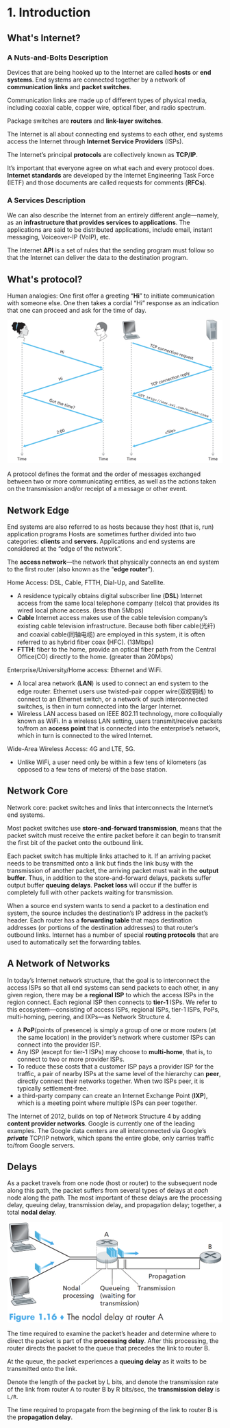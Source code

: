 # 1. Introduction

## What's Internet?

### A Nuts-and-Bolts Description

Devices that are being hooked up to the Internet are called **hosts** or **end systems**. End systems are connected together by a network of **communication links** and **packet switches**.

Communication links are made up of different types of physical media, including coaxial cable, copper wire, optical fiber, and radio spectrum.

Package switches are **routers** and **link-layer switches**.

The Internet is all about connecting end systems to each other, end systems access the Internet through **Internet Service Providers** \(ISPs\).

The Internet’s principal **protocols** are collectively known as **TCP/IP**.

It’s important that everyone agree on what each and every protocol does. **Internet standards** are developed by the Internet Engineering Task Force \(IETF\) and those documents are called requests for comments \(**RFCs**\).

### A Services Description

We can also describe the Internet from an entirely different angle—namely, as an **infrastructure that provides services to applications**. The applications are said to be distributed applications, include  email, instant messaging, Voiceover-IP \(VoIP\), etc.

The Internet **API** is a set of rules that the sending program must follow so that the Internet can deliver the data to the destination program.

## What's protocol?

Human analogies: One first offer a greeting “**Hi**” to initiate communication with someone else. One then takes a cordial “Hi” response as an indication that one can proceed and ask for the time of day.

![](../.gitbook/assets/screen-shot-2018-06-16-at-21.33.43.png)

A protocol defines the format and the order of messages exchanged between two or more communicating entities, as well as the actions taken on the transmission and/or receipt of a message or other event.

## Network Edge

End systems are also referred to as hosts because they host \(that is, run\) application programs Hosts are sometimes further divided into two categories: **clients** and **servers**. Applications and end systems are considered at the “edge of the network".

The **access network**—the network that physically connects an end system to the first router \(also known as the “**edge router**”\). 

Home Access: DSL, Cable, FTTH, Dial-Up, and Satellite. 

* A residence typically obtains digital subscriber line \(**DSL**\) Internet access from the same local telephone company \(telco\) that provides its wired local phone access. \(less than 5Mbps\)
* **Cable** Internet access makes use of the cable television company’s existing cable television infrastructure. Because both fiber cable\(光纤\) and coaxial cable\(同轴电缆\) are employed in this system, it is often referred to as hybrid fiber coax \(HFC\). \(13Mbps\)
* **FTTH**: fiber to the home, provide an optical fiber path from the Central Office\(CO\) directly to the home. \(greater than 20Mbps\)

Enterprise/University/Home access: Ethernet and WiFi.

* A local area network \(**LAN**\) is used to connect an end system to the edge router. Ethernet users use twisted-pair copper wire\(双绞铜线\) to connect to an Ethernet switch, or a network of such interconnected switches, is then in turn connected into the larger Internet.
* Wireless LAN access based on IEEE 802.11 technology, more colloquially known as WiFi. In a wireless LAN setting, users transmit/receive packets to/from an **access point** that is connected into the enterprise’s network, which in turn is connected to the wired Internet.

Wide-Area Wireless Access: 4G and LTE, 5G.

* Unlike WiFi, a user need only be within a few tens of kilometers \(as opposed to a few tens of meters\) of the base station.

## Network Core

Network core: packet switches and links that interconnects the Internet’s end systems.

Most packet switches use **store-and-forward transmission**, means that the packet switch must receive the entire packet before it can begin to transmit the first bit of the packet onto the outbound link.

Each packet switch has multiple links attached to it. If an arriving packet needs to be transmitted onto a link but finds the link busy with the transmission of another packet, the arriving packet must wait in the **output buffer**. Thus, in addition to the store-and-forward delays, packets suffer output buffer **queuing delays**. **Packet loss** will occur if the buffer is completely full with other packets waiting for transmission.

When a source end system wants to send a packet to a destination end system, the source includes the destination’s IP address in the packet’s header. Each router has a **forwarding table** that maps destination addresses \(or portions of the destination addresses\) to that router’s outbound links. Internet has a number of special **routing protocols** that are used to automatically set the forwarding tables.

## A Network of Networks

In today’s Internet network structure, that the goal is to interconnect the access ISPs so that all end systems can send packets to each other, in any given region, there may be a **regional ISP** to which the access ISPs in the region connect. Each regional ISP then connects to **tier-1** ISPs. We refer to this ecosystem—consisting of access ISPs, regional ISPs, tier-1 ISPs, PoPs, multi-homing, peering, and IXPs—as Network Structure 4.

* A **PoP**\(points of presence\) is simply a group of one or more routers \(at the same location\) in the provider’s network where customer ISPs can connect into the provider ISP.
* Any ISP \(except for tier-1 ISPs\) may choose to **multi-home**, that is, to connect to two or more provider ISPs.
* To reduce these costs that a customer ISP pays a provider ISP for the traffic, a pair of nearby ISPs at the same level of the hierarchy can **peer**, directly connect their networks together. When two ISPs peer, it is typically settlement-free.
* a third-party company can create an Internet Exchange Point \(**IXP**\), which is a meeting point where multiple ISPs can peer together.

The Internet of 2012, builds on top of Network Structure 4 by adding **content provider networks**. Google is currently one of the leading examples. The Google data centers are all interconnected via Google’s _**private**_ TCP/IP network, which spans the entire globe, only carries traffic to/from Google servers.

## Delays

As a packet travels from one node \(host or router\) to the subsequent node along this path, the packet suffers from several types of delays at _each_ node along the path. The most important of these delays are the processing delay, queuing delay, transmission delay, and propagation delay; together, a total **nodal delay**.

![](../.gitbook/assets/screen-shot-2018-06-18-at-12.27.00.png)

The time required to examine the packet’s header and determine where to direct the packet is part of the **processing delay**. After this processing, the router directs the packet to the queue that precedes the link to router B.

At the queue, the packet experiences a **queuing delay** as it waits to be transmitted onto the link.

Denote the length of the packet by L bits, and denote the transmission rate of the link from router A to router B by R bits/sec, the **transmission delay** is `L/R`.

The time required to propagate from the beginning of the link to router B is the **propagation delay**.



